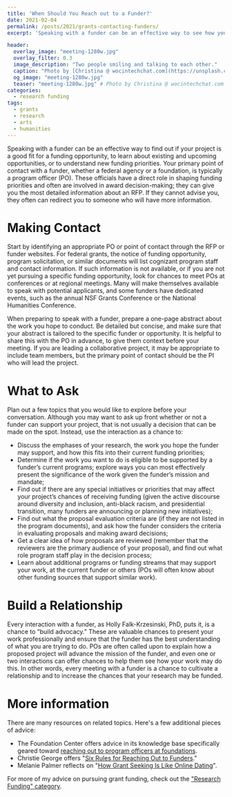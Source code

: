```yaml
---
title: 'When Should You Reach out to a Funder?'
date: 2021-02-04
permalink: /posts/2021/grants-contacting-funders/
excerpt: 'Speaking with a funder can be an effective way to see how your work best fits with current opportunities and priorities. This post offers pointers for how to initiate a conversation.'

header:
  overlay_image: "meeting-1280w.jpg"
  overlay_filter: 0.3
  image_description: "Two people smiling and talking to each other."
  caption: "Photo by [Christina @ wocintechchat.com](https://unsplash.com/@wocintechchat?utm_source=unsplash&amp;utm_medium=referral&amp;utm_content=creditCopyText) on Unsplash"
  og_image: "meeting-1280w.jpg"
  teaser: "meeting-1280w.jpg" # Photo by Christina @ wocintechchat.com at unsplash
categories:
  - research funding
tags:
  - grants
  - research
  - arts
  - humanities
---
```


Speaking with a funder can be an effective way to find out if your project is a good fit for a funding opportunity, to learn about existing and upcoming opportunities, or to understand new funding priorities. Your primary point of contact with a funder, whether a federal agency or a foundation, is typically a program officer (PO). These officials have a direct role in shaping funding priorities and often are involved in award decision-making; they can give you the most detailed information about an RFP. If they cannot advise you, they often can redirect you to someone who will have more information.

# Making Contact

Start by identifying an appropriate PO or point of contact through the RFP or funder websites. For federal grants, the notice of funding opportunity, program solicitation, or similar documents will list cognizant program staff and contact information. If such information is not available, or if you are not yet pursuing a specific funding opportunity, look for chances to meet POs at conferences or at regional meetings. Many will make themselves available to speak with potential applicants, and some funders have dedicated events, such as the annual NSF Grants Conference or the National Humanities Conference.

When preparing to speak with a funder, prepare a one-page abstract about the work you hope to conduct. Be detailed but concise, and make sure that your abstract is tailored to the specific funder or opportunity. It is helpful to share this with the PO in advance, to give them context before your meeting. If you are leading a collaborative project, it may be appropriate to include team members, but the primary point of contact should be the PI who will lead the project.

# What to Ask
Plan out a few topics that you would like to explore before your conversation. Although you may want to ask up front whether or not a funder can support your project, that is not usually a decision that can be made on the spot. Instead, use the interaction as a chance to:

* Discuss the emphases of your research, the work you hope the funder may support, and how this fits into their current funding priorities;
* Determine if the work you want to do is eligible to be supported by a funder’s current programs; explore ways you can most effectively present the significance of the work given the funder’s mission and mandate;
* Find out if there are any special initiatives or priorities that may affect your project’s chances of receiving funding (given the active discourse around diversity and inclusion, anti-black racism, and presidential transition, many funders are announcing or planning new initiatives);
* Find out what the proposal evaluation criteria are (if they are not listed in the program documents), and ask how the funder considers the criteria in evaluating proposals and making award decisions;
* Get a clear idea of how proposals are reviewed (remember that the reviewers are the primary audience of your proposal), and find out what role program staff play in the decision process;
* Learn about additional programs or funding streams that may support your work, at the current funder or others (POs will often know about other funding sources that support similar work).

# Build a Relationship

Every interaction with a funder, as Holly Falk-Krzesinski, PhD, puts it, is a chance to “build advocacy.” These are valuable chances to present your work professionally and ensure that the funder has the best understanding of what you are trying to do. POs are often called upon to explain how a proposed project will advance the mission of the funder, and even one or two interactions can offer chances to help them see how your work may do this. In other words, every meeting with a funder is a chance to cultivate a relationship and to increase the chances that your research may be funded.

# More information

There are many resources on related topics. Here's a few additional pieces of advice: 
* The Foundation Center offers advice in its knowledge base specifically geared toward [reaching out to program officers at foundations](https://learning.candid.org/resources/knowledge-base/approaching-foundations/). 
* Christie George offers "[Six Rules for Reaching Out to Funders](https://medium.com/new-media-venture/six-rules-for-reaching-out-to-funders-775306917998)." 
* Melanie Palmer reflects on "[How Grant Seeking Is Like Online Dating](https://authorbrickroad.com/how-grant-seeking-is-like-online-dating/)".  

For more of my advice on pursuing grant funding, check out the ["Research Funding" category](/categories/#research-funding).